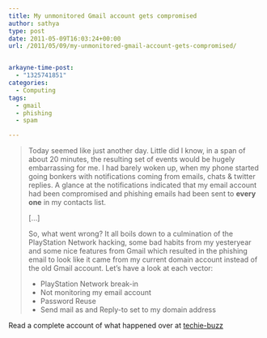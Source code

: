 ```yaml
---
title: My unmonitored Gmail account gets compromised
author: sathya
type: post
date: 2011-05-09T16:03:24+00:00
url: /2011/05/09/my-unmonitored-gmail-account-gets-compromised/


arkayne-time-post:
  - "1325741851"
categories:
  - Computing
tags:
  - gmail
  - phishing
  - spam

---
```

> Today seemed like just another day. Little did I know, in a span of about 20 minutes, the resulting set of events would be hugely embarrassing for me. I had barely woken up, when my phone started going bonkers with notifications coming from emails, chats & twitter replies. A glance at the notifications indicated that my email account had been compromised and phishing emails had been sent to **every one** in my contacts list.
> 
> [&#8230;]
> 
> So, what went wrong? It all boils down to a culmination of the PlayStation Network hacking, some bad habits from my yesteryear and some nice features from Gmail which resulted in the phishing email to look like it came from my current domain account instead of the old Gmail account. Let’s have a look at each vector:
> 
>   * PlayStation Network break-in
>   * Not monitoring my email account
>   * Password Reuse
>   * Send mail as and Reply-to set to my domain address

Read a complete account of what happened over at <a href="http://techie-buzz.com/gmail/how-playstation-network-attack-password-reuse-and-unmonitored-account-resulted-in-mass-phishing.html" target="_blank">techie-buzz</a>
